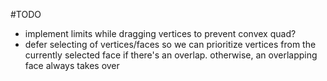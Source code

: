 #TODO

- implement limits while dragging vertices to prevent convex quad?
- defer selecting of vertices/faces so we can prioritize vertices from the currently selected face if there's an overlap. otherwise, an overlapping face always takes over
